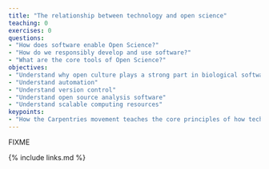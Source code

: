 ```yaml
---
title: "The relationship between technology and open science"
teaching: 0
exercises: 0
questions:
- "How does software enable Open Science?"
- "How do we responsibly develop and use software?"
- "What are the core tools of Open Science?"
objectives:
- "Understand why open culture plays a strong part in biological software development"
- "Understand automation"
- "Understand version control"
- "Understand open source analysis software"
- "Understand scalable computing resources"
keypoints:
- "How the Carpentries movement teaches the core principles of how technology can power the requirements of open science"
---
```

FIXME

{% include links.md %}

